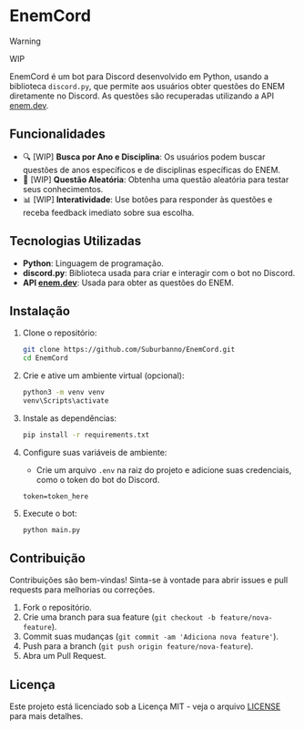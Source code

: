 # EnemCord

> [!WARNING]  
> WIP

EnemCord é um bot para Discord desenvolvido em Python, usando a biblioteca `discord.py`, que permite aos usuários obter questões do ENEM diretamente no Discord. As questões são recuperadas utilizando a API [enem.dev](https://enem.dev).

## Funcionalidades

- 🔍 [WIP] **Busca por Ano e Disciplina**: Os usuários podem buscar questões de anos específicos e de disciplinas específicas do ENEM.
- 🎲 [WIP] **Questão Aleatória**: Obtenha uma questão aleatória para testar seus conhecimentos.
- 📊 [WIP] **Interatividade**: Use botões para responder às questões e receba feedback imediato sobre sua escolha.

## Tecnologias Utilizadas

- **Python**: Linguagem de programação.
- **discord.py**: Biblioteca usada para criar e interagir com o bot no Discord.
- **API [enem.dev](https://enem.dev)**: Usada para obter as questões do ENEM.

## Instalação

1. Clone o repositório:
   ```bash
   git clone https://github.com/Suburbanno/EnemCord.git
   cd EnemCord
   ```

2. Crie e ative um ambiente virtual (opcional):
   ```bash
   python3 -m venv venv
   venv\Scripts\activate
   ```

3. Instale as dependências:
   ```bash
   pip install -r requirements.txt
   ```

4. Configure suas variáveis de ambiente:
   - Crie um arquivo `.env` na raiz do projeto e adicione suas credenciais, como o token do bot do Discord.
   ```env
   token=token_here
   ```

5. Execute o bot:
   ```bash
   python main.py
   ```

## Contribuição

Contribuições são bem-vindas! Sinta-se à vontade para abrir issues e pull requests para melhorias ou correções.

1. Fork o repositório.
2. Crie uma branch para sua feature (`git checkout -b feature/nova-feature`).
3. Commit suas mudanças (`git commit -am 'Adiciona nova feature'`).
4. Push para a branch (`git push origin feature/nova-feature`).
5. Abra um Pull Request.

## Licença

Este projeto está licenciado sob a Licença MIT - veja o arquivo [LICENSE](LICENSE) para mais detalhes.
